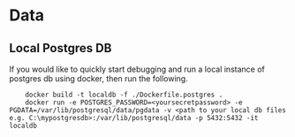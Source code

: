 # Data


## Local Postgres DB
If you would like to quickly start debugging and run a local instance of postgres db using docker, then run the following.
```
    docker build -t localdb -f ./Dockerfile.postgres .
    docker run -e POSTGRES_PASSWORD=<yoursecretpassword> -e PGDATA=/var/lib/postgresql/data/pgdata -v <path to your local db files e.g. C:\mypostgresdb>:/var/lib/postgresql/data -p 5432:5432 -it localdb
```
